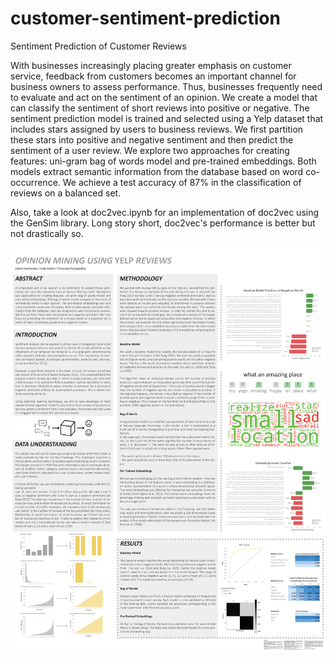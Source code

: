 # customer-sentiment-prediction
Sentiment Prediction of Customer Reviews

With businesses increasingly placing greater emphasis on customer service, feedback from customers becomes an important channel for business owners to assess performance. Thus, businesses frequently need to evaluate and act on the sentiment of an opinion.  We create a model that can classify the sentiment of short reviews into positive or negative. The sentiment prediction model is trained and selected using a Yelp dataset that includes stars assigned by users to business reviews. We first partition these stars into positive and negative sentiment and then predict the sentiment of a user review. We explore two approaches for creating features: uni-gram bag of words model and pre-trained embeddings. Both models extract semantic information from the database based on word co-occurrence. We achieve a test accuracy of 87% in the classification of reviews on a balanced set.

Also, take a look at doc2vec.ipynb for an implementation of doc2vec using the GenSim library. Long story short, doc2vec's performance is better but not drastically so.

![Competition poster](/poster.png)
